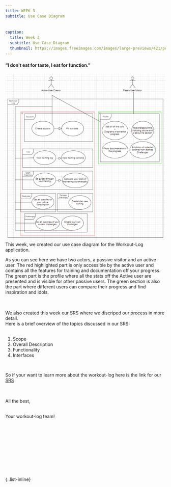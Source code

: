 ```yaml
---
title: WEEK 3
subtitle: Use Case Diagram


caption:
  title: Week 3
  subtitle: Use Case Diagram
  thumbnail: https://images.freeimages.com/images/large-previews/421/polar-bear-calisthenics-1394792.jpg
---
```


<h4><b>“I don't eat for taste, I eat for function.”</b></h4>

  <img src="./docs/UseCaseDiagramCP.png" alt="lockdown" width="700"/>

<div align="left">
  This week, we created our use case diagram for the Workout-Log application.
  

  
  As you can see here we have two actors, a passive visitor and an active user.
  The red highlighted part is only accessible by the active user 
  and contains all the features for training and documentation off your progress.
  The green part is the profile where all the stats off the Active user are presented
  and is visible for other passive users.
  The green section is also the part where different users can compare their progress and find 
  inspiration and idols.

  <br>
  <br>
  We also created this week our SRS where we discriped our process in more detail. 
  <br>
  Here is a brief overview of the topics discussed in our SRS:
  <br>
  <br>
 <ol>
<li>Scope</li>
<li>Overall Description</li>
<li>Functionality</li>
<li>Interfaces</li>
</ol><br>
  
  
So if your want to learn more about the workout-log here is the link for our <a href="https://github.com/DHBW-TrainingApp/Blog/blob/main/docs/SoftwareRequirementSpecification.md">SRS</a>
  
<br><br>
All the best,<br><br>

Your workout-log team!<br><br><br><br><br>

</div>

 <script src="https://utteranc.es/client.js"
          repo="DHBW-TrainingApp/Blog"
          issue-term="pathname"
          label="Blog Comment"
          theme="github-light"
          crossorigin="anonymous"
          async>
  </script>
  
  <br>  <br>  <br>  <br>  <br>
  

{:.list-inline}
